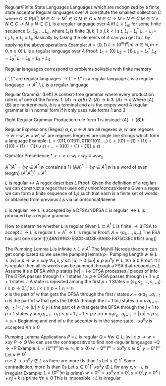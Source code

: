  
Regular/Finite State Languages
	Languages which are recognized by a finite state acceptor
	Regular languages over $A$ constitute the smallest collection $C$ where
		$C \subseteq P(A^*)$ 
		$M \in C \to M^* \in C$ 
		$M \in C \land N \in C \to M \circ N \in C$ 
		$M \in C \land N \in C \to M \cup N \in C$ 
	$L$ is a regular language over $A$ iff $L = L_m$ for some finite sequence $L_1, L_2, \dots, L_m$ where
		$L_i$ is finite
		$\exists j, k, 1 \leq j,k < i$ s.t.
		$L_i = L_j ^*$ 
		$L_i = L_j \circ L_k$
		$L_i = L_j \cup L_k$ 
	Basically by taking the elements of $A$ can you get to $L$ by applying the above operations
	Example:
		$A = \{0, 1\}$
		$L = \{0^m 1^n | m,n \in \mathbb{N}, m \geq 0, n \geq 0\}$ 
		$L$ is a regular language over $A$ 
		Proof:
			$L_1 = \{0\}$
			$L_2 = \{1\}$
			$L_3 = L_1 ^*$
			$L_4 = L_2 ^*$
			$L = L_5 = L_3 \circ L_4$ 

Regular languages correspond to problems solvable with finite memory

$L', L''$ are regular languages $\to L' \cap L''$ is a regular language 
$L$ is a regular language $\to A^* \backslash L$ is a regular language

Regular Grammar (Left)
	A context-free grammar where every production rule is of one of the forms:
		1. $\langle A \rangle \to b \langle B \rangle$
		2. $\langle A \rangle \to b$
		3. $\langle A \rangle \to \epsilon$ 
	Where $\langle A \rangle, \langle B \rangle$ are nonterminals, $b$ is a terminal and $\epsilon$ is the empty word
	A regular grammar is in normal form if it only uses rule forms 1 and 3

Right Regular Grammar
	Production rule form 1 is instead:
		$\langle A \rangle \to \langle B \rangle b$ 

Regular Expressions (Regex)
	$\emptyset, \epsilon, a \in A$ are all regexes 
	$w, w'$ are regexes $\to w \circ w', w \cup w', w^*$ are regexes
	Regexes are single line strings which form a language
	Example:
		$L = \{011, 011011, 011011011, \dots\}$
		$L = (\{0\} \circ \{1\} \circ \{1\}) \circ ((\{0\} \circ \{1\} \circ \{1\}) \cup \epsilon) \circ \dots \circ ((\{0\} \circ \{1\} \circ \{1\}) \cup \epsilon)$

Operator Precedence 
	$* > \circ > \cup$ 
	$w_1 \circ w_2 \equiv w_1 w_2$ 

$A^*1A^* = \{ w \in A^* | w$ contains a $1\}$ 
$(AA)^* = \{ w \in A^* | w$ is a word of even length$\}$ 
$(A^*A^*)^* = A^*$ 

$L$ is regular $\leftrightarrow$ A regex describes $L$ 
Proof:
	Given the definition of a reg lan we can construct a regex that uses only union/concat/kleene
	Given a regex we can form a finite sequence of $L_i$s such that each is a finite set of words or obtained from previous $L_i$s via union/concat/kleene

$L$ is regular $\leftrightarrow L$ is accepted by a DFSA/NDFSA
$L$ is regular $\leftrightarrow L$ is produced by a regular grammar

How to determine whether $L$ is regular 
	Given $L \subset A^*$ 
	$L$ is finite $\to \exists$ FSA to accept $L \to L$ is regular
	$L = A^* \to L$ is regular
	Proof:
		$A = \{a_1, \dots, a_m\}$ 
		The FSA has just one state
		![[{48A29163-E3CC-4D8E-BAB8-F875C3EC6151}.png]]

The Pumping Lemma
	$L$ is infinite $\land \ L \neq A^*$ 
	The Myhill-Nerode theorem can get complicated so we use the pumping lemma
	$p =$ Pumping Length
	$w \in L \land |w| \geq p \to w = xuy$
		$\forall u, x, y$ s.t.
		$|u| > 0$
		$|xu| \leq p$
		$xu^n y \in L, \forall n \geq 0$ 
	Proof:
		If $L$ is regular then all its words can be pumped through a FSA that recognizes $L$
		Assume it's a DFSA with $p$ states
		$|w| = l \to$ DFSA processes $l$ pieces of info
			The DFSA passes through $l+1$ states
		$l \geq p \to$ DFSA passes through $l+1 \geq p+1$ states
		$\therefore$ A state is repeated among the first $p+1$ 
			States = $\{s_1, s_2, \dots, s_{l+1}\}$
			$l \geq p \to \exists i, j$ s.t. 
				$i < j \leq p+1$
				$s_i = s_j$ 		 
		$x$ is the part of $w$ that gets the DFSA through the first $i$ states
			$x = a_1 a_2 \dots a_{i-1}$
		$u$ is the part of $w$ that gets the DFSA through the $i+1$ to $j$ states
			$u = a_{i}a_{i+1} \dots a_{j-1}$ 
			$i < j \to |u| > 0$ 
		$y$ is the part of $w$ that gets the DFSA through the $j+1$ to $p+1$ states
			$y = a_j a_{j+1} \dots a_{l}$ 
			$j \leq p + 1$
			$j - 1 \leq p \land xu = a_1 a_2 \dots a_{j-1} \to |xu| \leq p$ 
		$s_i = s_j \to$ Beginning and end of $u$ the acceptor is in the same state
		$\therefore x u^n y$ is accepted $\forall n \geq 0$ 

Pumping Lemma Applications
	$P$ = $L$ is regular
	$Q$ = $\forall w \in L, |w| \geq p \to w = xuy$
	$P \to Q$ 
	We can use the contrapositive to find non-regular languages
	$\lnot Q \to \lnot P$ 
	Example:
		$L = \{0^m 1^m | m \in \mathbb{N}, m \geq 0\}$
		$w = 0^m 1^m = xu^ny$
		$x \in 0^*$
		$y = 0^s 1^m$
		Let $u \in 0^*$			
			$n \geq 2 \to xu^n y \notin L$ as there are more 0s than 1s
		Let $u \in 1^*$
			Same contradiction, more 1s than 0s
		Let $u \in 0^*1^*$
			$xu^2y \notin L$ for any $x, y$ 
		$\therefore L$ is irregular
	Example:
		$L = \{0^m | m$ is prime$\}$ 
		$w = 0^m = xu^ny$
		$x = 0^i, u=0^j, y=0^k$
		$i + nj + k$ is prime $\forall n \geq 0$ 
		This is impossible
		$\therefore L$ is irregular